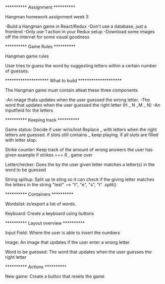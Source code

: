 ********** Assignment **********

Hangman homework assignment week 3

-Build a Hangman game in React/Redux
-Don't use a database, just a frontend
-Only use 1 action in your Redux setup 
-Download some images off the internet for some visual goodness




********** Game Rules **********

Hangman game rules

User tries to guess the word by suggesting letters within a certain number of guesses.




******************** What to build ********************

The Hangman game must contain atleat these three components

-An image thats updates when the user guessed the wrong letter.
-The word that updates when the user guessed the right letter (H _ N _M _ N)
-An inputfield for the letters




********** Keeping track **********

Game status:
Decide if user wins/lost
Replace _ with letters when the right letters are guessed.
if slots still contains _ keep playing. if all slots are filled with letter stop.

Strike counter:
Keep track of the amount of wrong answers the user has given
example if strikes === 6 , game over

Letterchecker:
Does the by the user given letter matches a letter(s) in the word to be guessed

String splitup:
Split up te sting so it can check if the giving letter matches the letters in the string
"test" --> "t", "e", "s", "t" .split()



********** Containers ********** 

Wordslist:
in/export a list of words.

Keyboard:
Create a keyboard using buttons



********** Layout overview **********

Input Field:
Where the user is able to insert the numbers

Image:
An image that updates if the user enter a wrong letter

Word to be guessed:
The word that updates when the user guesses the right letter



********** Actions **********

New game:
Create a button that resets the game




